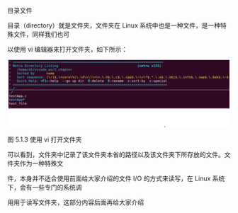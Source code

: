 目录文件

目录（directory）就是文件夹，文件夹在 Linux 系统中也是一种文件，是一种特殊文件，同样我们也可

以使用 vi 编辑器来打开文件夹，如下所示：

![1730894554624](images/2.目录文件/1730894554624.png)

图 5.1.3 使用 vi 打开文件夹

可以看到，文件夹中记录了该文件夹本省的路径以及该文件夹下所存放的文件。文件夹作为一种特殊文

件，本身并不适合使用前面给大家介绍的文件 I/O 的方式来读写，在 Linux 系统下，会有一些专门的系统调

用用于读写文件夹，这部分内容后面再给大家介绍
